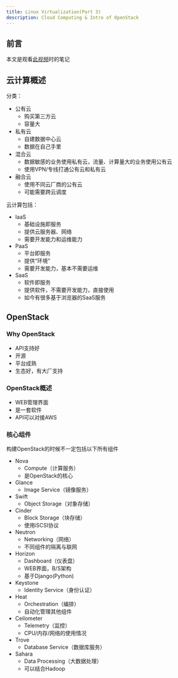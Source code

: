 ```yaml
---
title: Linux Virtualization(Part 3)
description: Cloud Computing & Intro of OpenStack
---
```


## 前言

本文是观看[此视频](https://www.bilibili.com/video/BV1n4411v7Rz)时的笔记

## 云计算概述

分类：

- 公有云
  - 购买第三方云
  - 容量大
- 私有云
  - 自建数据中心云
  - 数据在自己手里
- 混合云
  - 数据敏感的业务使用私有云，流量、计算量大的业务使用公有云
  - 使用VPN/专线打通公有云和私有云
- 融合云
  - 使用不同云厂商的公有云
  - 可能需要跨云调度

云计算包括：

- IaaS
  - 基础设施即服务
  - 提供云服务器、网络
  - 需要开发能力和运维能力
- PaaS
  - 平台即服务
  - 提供“环境”
  - 需要开发能力，基本不需要运维
- SaaS
  - 软件即服务
  - 提供软件，不需要开发能力，直接使用
  - 如今有很多基于浏览器的SaaS服务

## OpenStack

### Why OpenStack

- API支持好
- 开源
- 平台成熟
- 生态好，有大厂支持

### OpenStack概述

- WEB管理界面
- 是一套软件
- API可以对接AWS

### 核心组件

构建OpenStack的时候不一定包括以下所有组件

- Nova
  - Compute（计算服务）
  - 是OpenStack的核心
- Glance
  - Image Service（镜像服务）
- Swift
  - Object Storage（对象存储）
- Cinder
  - Block Storage（块存储）
  - 使用iSCSI协议
- Neutron
  - Networking（网络）
  - 不同组件的隔离与联网
- Horizon
  - Dashboard（仪表盘）
  - WEB界面，B/S架构
  - 基于Django(Python)
- Keystone
  - Identity Service（身份认证）
- Heat
  - Orchestration（编排）
  - 自动化管理其他组件
- Ceilometer
  - Telemetry（监控）
  - CPU/内存/网络的使用情况
- Trove
  - Database Service（数据库服务）
- Sahara
  - Data Processing（大数据处理）
  - 可以结合Hadoop

